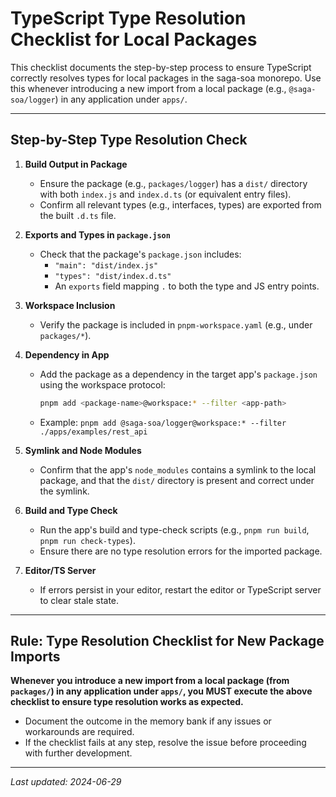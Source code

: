 # TypeScript Type Resolution Checklist for Local Packages

This checklist documents the step-by-step process to ensure TypeScript correctly resolves types for local packages in the saga-soa monorepo. Use this whenever introducing a new import from a local package (e.g., `@saga-soa/logger`) in any application under `apps/`.

---

## Step-by-Step Type Resolution Check

1. **Build Output in Package**
   - Ensure the package (e.g., `packages/logger`) has a `dist/` directory with both `index.js` and `index.d.ts` (or equivalent entry files).
   - Confirm all relevant types (e.g., interfaces, types) are exported from the built `.d.ts` file.

2. **Exports and Types in `package.json`**
   - Check that the package's `package.json` includes:
     - `"main": "dist/index.js"`
     - `"types": "dist/index.d.ts"`
     - An `exports` field mapping `.` to both the type and JS entry points.

3. **Workspace Inclusion**
   - Verify the package is included in `pnpm-workspace.yaml` (e.g., under `packages/*`).

4. **Dependency in App**
   - Add the package as a dependency in the target app's `package.json` using the workspace protocol:
     ```sh
     pnpm add <package-name>@workspace:* --filter <app-path>
     ```
   - Example: `pnpm add @saga-soa/logger@workspace:* --filter ./apps/examples/rest_api`

5. **Symlink and Node Modules**
   - Confirm that the app's `node_modules` contains a symlink to the local package, and that the `dist/` directory is present and correct under the symlink.

6. **Build and Type Check**
   - Run the app's build and type-check scripts (e.g., `pnpm run build`, `pnpm run check-types`).
   - Ensure there are no type resolution errors for the imported package.

7. **Editor/TS Server**
   - If errors persist in your editor, restart the editor or TypeScript server to clear stale state.

---

## Rule: Type Resolution Checklist for New Package Imports

**Whenever you introduce a new import from a local package (from `packages/`) in any application under `apps/`, you MUST execute the above checklist to ensure type resolution works as expected.**

- Document the outcome in the memory bank if any issues or workarounds are required.
- If the checklist fails at any step, resolve the issue before proceeding with further development.

---

_Last updated: 2024-06-29_ 